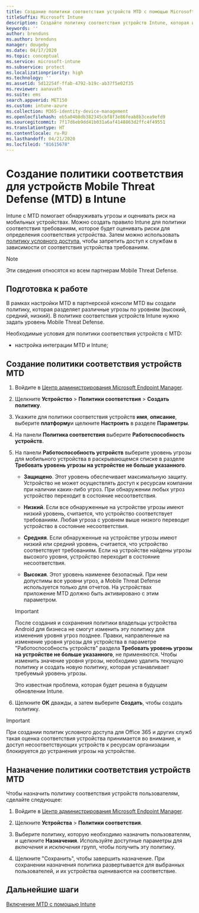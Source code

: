 ```yaml
---
title: Создание политики соответствия устройств MTD с помощью Microsoft Intune
titleSuffix: Microsoft Intune
description: Создайте политику соответствия устройств Intune, которая использует уровня угроз MTD партнера для определения доступна мобильного устройства к корпоративным ресурсам.
keywords: ''
author: brenduns
ms.author: brenduns
manager: dougeby
ms.date: 04/17/2020
ms.topic: conceptual
ms.service: microsoft-intune
ms.subservice: protect
ms.localizationpriority: high
ms.technology: ''
ms.assetid: 5d12254f-ffab-4792-b19c-ab37f5e02f35
ms.reviewer: aanavath
ms.suite: ems
search.appverid: MET150
ms.custom: intune-azure
ms.collection: M365-identity-device-management
ms.openlocfilehash: eb5a04b8db382345cbf8f3e86feab8b3cea9efd9
ms.sourcegitcommit: 7f17d6eb9dd41b031a6af4148863d2ffc4f49551
ms.translationtype: HT
ms.contentlocale: ru-RU
ms.lasthandoff: 04/21/2020
ms.locfileid: "81615678"
---
```

# <a name="create-mobile-threat-defense-mtd-device-compliance-policy-with-intune"></a>Создание политики соответствия для устройств Mobile Threat Defense (MTD) в Intune

Intune с MTD помогает обнаруживать угрозы и оценивать риск на мобильных устройствах. Можно создать правило Intune для политики соответствия требованиям, которое будет оценивать риски для определения соответствия устройства. Затем можно использовать [политику условного доступа](create-conditional-access-intune.md), чтобы запретить доступ к службам в зависимости от соответствия устройства требованиям.

> [!NOTE]
> Эти сведения относятся ко всем партнерам Mobile Threat Defense.

## <a name="before-you-begin"></a>Подготовка к работе

В рамках настройки MTD в партнерской консоли MTD вы создали политику, которая разделяет различные угрозы по уровням (высокий, средний, низкий). В политике соответствия устройств Intune нужно задать уровень Mobile Threat Defense.

Необходимые условия для политики соответствия устройств с MTD:

- настройка интеграции MTD и Intune;

## <a name="to-create-an-mtd-device-compliance-policy"></a>Создание политики соответствия устройств MTD

1. Войдите в [Центр администрирования Microsoft Endpoint Manager](https://go.microsoft.com/fwlink/?linkid=2109431).

2. Щелкните **Устройство** > **Политики соответствия** > **Создать политику**.

3. Укажите для политики соответствия устройств **имя**, **описание**, выберите **платформу**и щелкните **Настроить** в разделе **Параметры**.

4. На панели **Политика соответствия** выберите **Работоспособность устройств**.

5. На панели **Работоспособность устройств** выберите уровень угрозы для мобильного устройства в раскрывающемся списке в разделе **Требовать уровень угрозы на устройстве не больше указанного**.

   - **Защищено**. Этот уровень обеспечивает максимальную защиту. Устройство не может осуществлять доступ к ресурсам компании при наличии каких-либо угроз. При обнаружении любых угроз устройство переходит в состояние несоответствия.

   - **Низкий**. Если все обнаруженные на устройстве угрозы имеют низкий уровень, считается, что устройство соответствует требованиям. Любая угроза с уровнем выше низкого переводит устройство в состояние несоответствия.

   - **Средняя**. Если обнаруженные на устройстве угрозы имеют низкий или средний уровень, считается, что устройство соответствует требованиям. Если на устройстве найдены угрозы высокого уровня, устройство переходит в состояние несоответствия.

   - **Высокая**. Этот уровень наименее безопасный. При нем допустимы все уровни угроз, а Mobile Threat Defense используется только для отчетов. На устройствах приложение MTD должно быть активировано с этим параметром.

   > [!IMPORTANT]
   > После создания и сохранения политики владельцы устройства Android для бизнеса не смогут изменить эту политику для изменения уровня угроз позднее. Правки, направленные на изменение уровня угрозы для устройства в параметре "Работоспособность устройств" раздела **Требовать уровень угрозы на устройстве не больше указанного**, не применяются. Чтобы изменить значение уровня угрозы, необходимо удалить текущую политику и создать новую политику, которая устанавливает требуемый уровень угрозы.
   >
   > Это известная проблема, которая будет решена в будущем обновлении Intune.

6. Щелкните **ОК** дважды, а затем выберите **Создать**, чтобы создать политику.

> [!IMPORTANT]
> При создании политик условного доступа для Office 365 и других служб такая оценка соответствия устройства принимается во внимание, и доступ несоответствующих устройств к ресурсам организации блокируется до устранения угрозы на устройстве.

## <a name="to-assign-an-mtd-device-compliance-policy"></a>Назначение политики соответствия устройств MTD

Чтобы назначить политику соответствия устройств пользователям, сделайте следующее:

1. Войдите в [Центр администрирования Microsoft Endpoint Manager](https://go.microsoft.com/fwlink/?linkid=2109431).

2. Щелкните **Устройства** > **Политики соответствия**.

3. Выберите политику, которую необходимо назначить пользователям, и щелкните **Назначения**. Используйте доступные параметры для *включения* и *исключения* групп, чтобы получить эту политику.  

4. Щелкните "Сохранить", чтобы завершить назначение. При сохранении назначения политика развертывается для выбранных пользователей, и их устройства оцениваются на соответствие.

## <a name="next-steps"></a>Дальнейшие шаги

[Включение MTD с помощью Intune](mtd-connector-enable.md)
